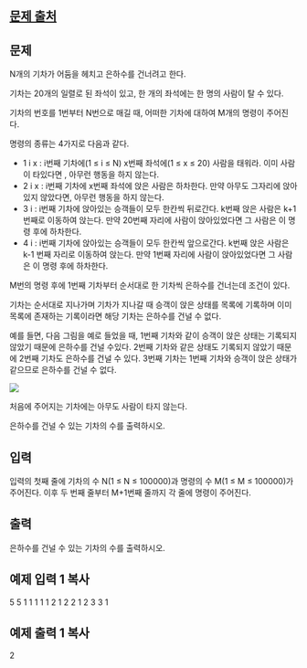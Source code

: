 ## [문제 출처](https://www.acmicpc.net/problem/15787)

## 문제

N개의 기차가 어둠을 헤치고 은하수를 건너려고 한다.

기차는 20개의 일렬로 된 좌석이 있고, 한 개의 좌석에는 한 명의 사람이 탈 수 있다.

기차의 번호를 1번부터 N번으로 매길 때, 어떠한 기차에 대하여 M개의 명령이 주어진다.

명령의 종류는 4가지로 다음과 같다.

-   1 i x : i번째 기차에(1 ≤ i ≤ N) x번째 좌석에(1 ≤ x ≤ 20) 사람을 태워라. 이미 사람이 타있다면 , 아무런 행동을 하지 않는다.
-   2 i x : i번째 기차에 x번째 좌석에 앉은 사람은 하차한다. 만약 아무도 그자리에 앉아있지 않았다면, 아무런 행동을 하지 않는다.
-   3 i : i번째 기차에 앉아있는 승객들이 모두 한칸씩 뒤로간다. k번째 앉은 사람은 k+1번째로 이동하여 앉는다. 만약 20번째 자리에 사람이 앉아있었다면 그 사람은 이 명령 후에 하차한다.
-   4 i : i번째 기차에 앉아있는 승객들이 모두 한칸씩 앞으로간다. k번째 앉은 사람은 k-1 번째 자리로 이동하여 앉는다. 만약 1번째 자리에 사람이 앉아있었다면 그 사람은 이 명령 후에 하차한다.

M번의 명령 후에 1번째 기차부터 순서대로 한 기차씩 은하수를 건너는데 조건이 있다.

기차는 순서대로 지나가며 기차가 지나갈 때 승객이 앉은 상태를 목록에 기록하며 이미 목록에 존재하는 기록이라면 해당 기차는 은하수를 건널 수 없다.

예를 들면, 다음 그림을 예로 들었을 때, 1번째 기차와 같이 승객이 앉은 상태는 기록되지 않았기 때문에 은하수를 건널 수있다. 2번째 기차와 같은 상태도 기록되지 않았기 때문에 2번째 기차도 은하수를 건널 수 있다. 3번째 기차는 1번째 기차와 승객이 앉은 상태가 같으므로 은하수를 건널 수 없다.

![](https://onlinejudgeimages.s3-ap-northeast-1.amazonaws.com/problem/15787/1.png)

처음에 주어지는 기차에는 아무도 사람이 타지 않는다.

은하수를 건널 수 있는 기차의 수를 출력하시오.

## 입력

입력의 첫째 줄에 기차의 수 N(1 ≤ N ≤ 100000)과 명령의 수 M(1 ≤ M ≤ 100000)가 주어진다. 이후 두 번째 줄부터 M+1번째 줄까지 각 줄에 명령이 주어진다.

## 출력

은하수를 건널 수 있는 기차의 수를 출력하시오.

## 예제 입력 1  복사

5 5
1 1 1
1 1 2
1 2 2
1 2 3
3 1

## 예제 출력 1  복사

2
<!--stackedit_data:
eyJoaXN0b3J5IjpbLTk3ODEzODUwMywxMTMxODQ2NDQ0XX0=
-->
